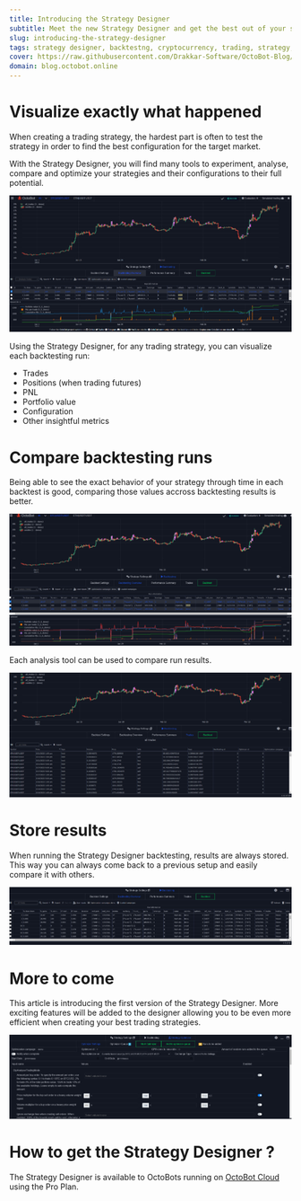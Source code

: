 ```yaml
---
title: Introducing the Strategy Designer
subtitle: Meet the new Strategy Designer and get the best out of your strategies
slug: introducing-the-strategy-designer
tags: strategy designer, backtestng, cryptocurrency, trading, strategy, exchange, blog, octobot cloud
cover: https://raw.githubusercontent.com/Drakkar-Software/OctoBot-Blog/master/resources/images/introducing-the-strategy-designer/cover.png
domain: blog.octobot.online
--- 
```


# Visualize exactly what happened
When creating a trading strategy, the hardest part is often to test the strategy in order to find the best configuration for the target market.

With the Strategy Designer, you will find many tools to experiment, analyse, compare and optimize your strategies and their configurations to their full potential. 

![full-page](https://raw.githubusercontent.com/Drakkar-Software/OctoBot-Blog/master/resources/images/introducing-the-strategy-designer/full-page.png)

Using the Strategy Designer, for any trading strategy, you can visualize each backtesting run:
- Trades
- Positions (when trading futures)
- PNL
- Portfolio value
- Configuration
- Other insightful metrics

# Compare backtesting runs
Being able to see the exact behavior of your strategy through time in each backtest is good, comparing those values accross backtesting results is better.

![graph-comparison](https://raw.githubusercontent.com/Drakkar-Software/OctoBot-Blog/master/resources/images/introducing-the-strategy-designer/comparison.png)

Each analysis tool can be used to compare run results.

![trades-comparison](https://raw.githubusercontent.com/Drakkar-Software/OctoBot-Blog/master/resources/images/introducing-the-strategy-designer/trades-comp.png)

# Store results  

When running the Strategy Designer backtesting, results are always stored. This way you can always come back to a previous setup and easily compare it with others.

![history](https://raw.githubusercontent.com/Drakkar-Software/OctoBot-Blog/master/resources/images/introducing-the-strategy-designer/history.png)

# More to come

This article is introducing the first version of the Strategy Designer. More exciting features will be added to the designer allowing you to be even more efficient when creating your best trading strategies.

![optmizer-preview](https://raw.githubusercontent.com/Drakkar-Software/OctoBot-Blog/master/resources/images/introducing-the-strategy-designer/preview.png)

# How to get the Strategy Designer ?

The Strategy Designer is available to OctoBots running on [OctoBot Cloud](https://www.octobot.cloud/) using the Pro Plan.
